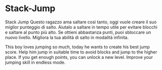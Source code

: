 # Stack-Jump
Stack Jump
Questo ragazzo ama saltare così tanto, oggi vuole creare il suo miglior punteggio di salto. Aiutalo a saltare in tempo utile per evitare blocchi e saltare al punto più alto. Se ottieni abbastanza punti, puoi sbloccare un nuovo livello. Migliora la tua abilità di salto in modalità infinita.

This boy loves jumping so much, today he wants to create his best jump score. Help him jump in suitable time to avoid blocks and jump to the higher place. If you get enough points, you can unlock a new level. Improve your jumping skill in endless mode.
